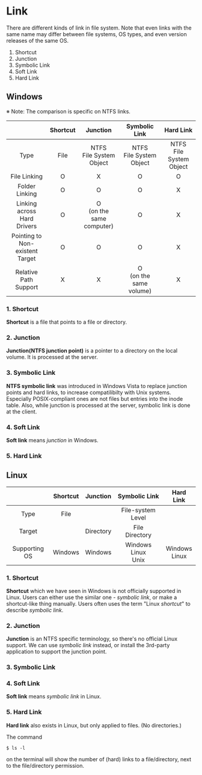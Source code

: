 # Link
There are different kinds of link in file system. Note that even links with the same name may differ between file systems, OS types, and even version releases of the same OS.

1. Shortcut
2. Junction
3. Symbolic Link
4. Soft Link
5. Hard Link

## Windows
※ Note: The comparison is specific on NTFS links.

| | Shortcut | Junction | Symbolic Link | Hard Link |
|:-:|:-:|:-:|:-:|:-:|
| Type | File | NTFS<br>File System<br>Object | NTFS<br>File System<br>Object | NTFS<br>File System<br>Object |
| File Linking | O | X | O | O |
| Folder Linking | O | O | O | X |
| Linking across<br>Hard Drivers | O | O<br>(on the same<br>computer) | O | X |
| Pointing to<br>Non-existent<br>Target | O | O | O | X |
| Relative Path<br>Support | X | X | O<br>(on the same<br>volume) | X |

### 1. Shortcut
**Shortcut** is a file that points to a file or directory.

### 2. Junction
**Junction(NTFS junction point)** is a pointer to a directory on the local volume. It is processed at the server.

### 3. Symbolic Link
**NTFS symbolic link** was introduced in Windows Vista to replace junction points and hard links, to increase compatilibilty with Unix systems. Especially POSIX-compliant ones are not files but entries into the inode table. Also, while junction is processed at the server, symbolic link is done at the client.

### 4. Soft Link
**Soft link** means *junction* in Windows.

### 5. Hard Link

## Linux
| | Shortcut | Junction | Symbolic Link | Hard Link |
|:-:|:-:|:-:|:-:|:-:|
| Type | File | | File-system Level | |
| Target | | Directory | File<br>Directory | |
| Supporting OS | Windows | Windows | Windows<br>Linux<br>Unix | Windows<br>Linux |

### 1. Shortcut
**Shortcut** which we have seen in Windows is not officially supported in Linux. Users can either use the similar one - *symbolic link*, or make a shortcut-like thing manually. Users often uses the term "Linux *shortcut*" to describe *symbolic link*.

### 2. Junction
**Junction** is an NTFS specific terminology, so there's no official Linux support. We can use *symbolic link* instead, or install the 3rd-party application to support the junction point.
### 3. Symbolic Link
### 4. Soft Link
**Soft link** means *symbolic link* in Linux.
### 5. Hard Link
**Hard link** also exists in Linux, but only applied to files. (No directories.)

The command

    $ ls -l

on the terminal will show the number of (hard) links to a file/directory, next to the file/directory permission.
